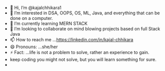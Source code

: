 - 👋 Hi, I’m @kajalchhikara1
- 👀 I’m interested in DSA, OOPS, OS, ML, Java, and everything that can be done on a computer.
- 🌱 I’m currently learning MERN STACK 
- 💞️ I’m looking to collaborate on mind blowing projects based on full Stack Java
- 📫 How to reach me ...https://linkedin.com/in/kajal-chhikara
- 😄 Pronouns: ...she/her
- ⚡ Fact: ...life is not a problem to solve, rather an experience to gain.
- keep coding you might not solve, but you will learn something for sure.
- 

<!---
kajalchhikara1/kajalchhikara1 is a ✨ special ✨ repository because its `README.md` (this file) appears on your GitHub profile.
You can click the Preview link to take a look at your changes.
--->
